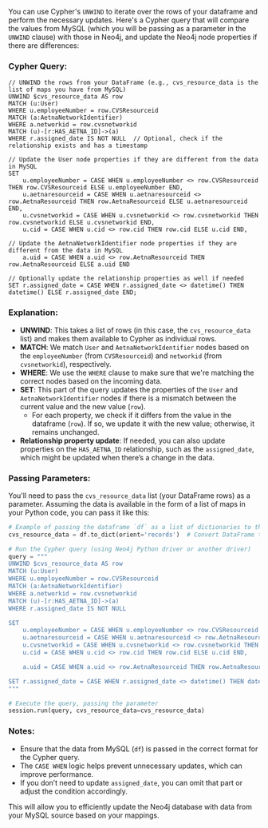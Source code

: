 You can use Cypher's `UNWIND` to iterate over the rows of your dataframe and perform the necessary updates. Here's a Cypher query that will compare the values from MySQL (which you will be passing as a parameter in the `UNWIND` clause) with those in Neo4j, and update the Neo4j node properties if there are differences:

### Cypher Query:

```cypher
// UNWIND the rows from your DataFrame (e.g., cvs_resource_data is the list of maps you have from MySQL)
UNWIND $cvs_resource_data AS row
MATCH (u:User)
WHERE u.employeeNumber = row.CVSResourceid
MATCH (a:AetnaNetworkIdentifier)
WHERE a.networkid = row.cvsnetworkid
MATCH (u)-[r:HAS_AETNA_ID]->(a)
WHERE r.assigned_date IS NOT NULL  // Optional, check if the relationship exists and has a timestamp

// Update the User node properties if they are different from the data in MySQL
SET 
    u.employeeNumber = CASE WHEN u.employeeNumber <> row.CVSResourceid THEN row.CVSResourceid ELSE u.employeeNumber END,
    u.aetnaresourceid = CASE WHEN u.aetnaresourceid <> row.AetnaResourceid THEN row.AetnaResourceid ELSE u.aetnaresourceid END,
    u.cvsnetworkid = CASE WHEN u.cvsnetworkid <> row.cvsnetworkid THEN row.cvsnetworkid ELSE u.cvsnetworkid END,
    u.cid = CASE WHEN u.cid <> row.cid THEN row.cid ELSE u.cid END,

// Update the AetnaNetworkIdentifier node properties if they are different from the data in MySQL
    a.uid = CASE WHEN a.uid <> row.AetnaResourceid THEN row.AetnaResourceid ELSE a.uid END

// Optionally update the relationship properties as well if needed
SET r.assigned_date = CASE WHEN r.assigned_date <> datetime() THEN datetime() ELSE r.assigned_date END;
```

### Explanation:
- **UNWIND**: This takes a list of rows (in this case, the `cvs_resource_data` list) and makes them available to Cypher as individual rows.
- **MATCH**: We match `User` and `AetnaNetworkIdentifier` nodes based on the `employeeNumber` (from `CVSResourceid`) and `networkid` (from `cvsnetworkid`), respectively.
- **WHERE**: We use the `WHERE` clause to make sure that we're matching the correct nodes based on the incoming data.
- **SET**: This part of the query updates the properties of the `User` and `AetnaNetworkIdentifier` nodes if there is a mismatch between the current value and the new value (`row`).
    - For each property, we check if it differs from the value in the dataframe (`row`). If so, we update it with the new value; otherwise, it remains unchanged.
- **Relationship property update**: If needed, you can also update properties on the `HAS_AETNA_ID` relationship, such as the `assigned_date`, which might be updated when there’s a change in the data.

### Passing Parameters:
You'll need to pass the `cvs_resource_data` list (your DataFrame rows) as a parameter. Assuming the data is available in the form of a list of maps in your Python code, you can pass it like this:

```python
# Example of passing the dataframe `df` as a list of dictionaries to the Cypher query
cvs_resource_data = df.to_dict(orient='records')  # Convert DataFrame to list of dicts

# Run the Cypher query (using Neo4j Python driver or another driver)
query = """
UNWIND $cvs_resource_data AS row
MATCH (u:User)
WHERE u.employeeNumber = row.CVSResourceid
MATCH (a:AetnaNetworkIdentifier)
WHERE a.networkid = row.cvsnetworkid
MATCH (u)-[r:HAS_AETNA_ID]->(a)
WHERE r.assigned_date IS NOT NULL

SET 
    u.employeeNumber = CASE WHEN u.employeeNumber <> row.CVSResourceid THEN row.CVSResourceid ELSE u.employeeNumber END,
    u.aetnaresourceid = CASE WHEN u.aetnaresourceid <> row.AetnaResourceid THEN row.AetnaResourceid ELSE u.aetnaresourceid END,
    u.cvsnetworkid = CASE WHEN u.cvsnetworkid <> row.cvsnetworkid THEN row.cvsnetworkid ELSE u.cvsnetworkid END,
    u.cid = CASE WHEN u.cid <> row.cid THEN row.cid ELSE u.cid END,

    a.uid = CASE WHEN a.uid <> row.AetnaResourceid THEN row.AetnaResourceid ELSE a.uid END

SET r.assigned_date = CASE WHEN r.assigned_date <> datetime() THEN datetime() ELSE r.assigned_date END;
"""

# Execute the query, passing the parameter
session.run(query, cvs_resource_data=cvs_resource_data)
```

### Notes:
- Ensure that the data from MySQL (`df`) is passed in the correct format for the Cypher query.
- The `CASE WHEN` logic helps prevent unnecessary updates, which can improve performance.
- If you don’t need to update `assigned_date`, you can omit that part or adjust the condition accordingly.

This will allow you to efficiently update the Neo4j database with data from your MySQL source based on your mappings.